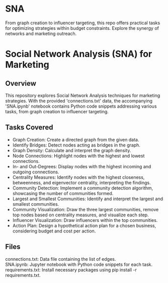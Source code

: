 # SNA
From graph creation to influencer targeting, this repo offers practical tasks for optimizing strategies within budget constraints. Explore the synergy of networks and marketing outreach.

# Social Network Analysis (SNA) for Marketing
## Overview
This repository explores Social Network Analysis techniques for marketing strategies. With the provided 'connections.txt' data, the accompanying 'SNA.ipynb' notebook contains Python code snippets addressing various tasks, from graph creation to influencer targeting.

## Tasks Covered
- Graph Creation: Create a directed graph from the given data.
- Identify Bridges: Detect nodes acting as bridges in the graph.
- Graph Density: Calculate and interpret the graph density.
- Node Connections: Highlight nodes with the highest and lowest connections.
- In- and Out-Degrees: Display nodes with the highest incoming and outgoing connections.
- Centrality Measures: Identify nodes with the highest closeness, betweenness, and eigenvector centrality, interpreting the findings.
- Community Detection: Implement a community detection algorithm, showcasing the number of communities formed.
- Largest and Smallest Communities: Identify and interpret the largest and smallest communities.
- Community Visualization: Draw the three largest communities, remove top nodes based on centrality measures, and visualize each step.
- Influencer Visualization: Draw influencers within the top communities.
- Action Plan: Design a hypothetical action plan for a chosen business, considering budget and cost per action.

## Files
connections.txt: Data file containing the list of edges. <br>
SNA.ipynb: Jupyter notebook with Python code snippets for each task. <br>
requirements.txt: Install necessary packages using pip install -r requirements.txt.